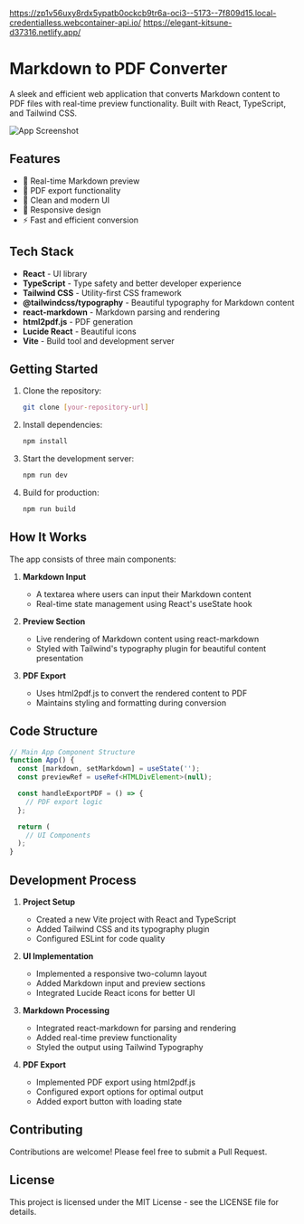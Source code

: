 
https://zp1v56uxy8rdx5ypatb0ockcb9tr6a-oci3--5173--7f809d15.local-credentialless.webcontainer-api.io/
https://elegant-kitsune-d37316.netlify.app/

# Markdown to PDF Converter

A sleek and efficient web application that converts Markdown content to PDF files with real-time preview functionality. Built with React, TypeScript, and Tailwind CSS.

![App Screenshot](https://images.unsplash.com/photo-1606857521015-7f9fcf423740?w=1200&h=600&fit=crop)

## Features

- 🔄 Real-time Markdown preview
- 📑 PDF export functionality
- 💅 Clean and modern UI
- 📱 Responsive design
- ⚡ Fast and efficient conversion

## Tech Stack

- **React** - UI library
- **TypeScript** - Type safety and better developer experience
- **Tailwind CSS** - Utility-first CSS framework
- **@tailwindcss/typography** - Beautiful typography for Markdown content
- **react-markdown** - Markdown parsing and rendering
- **html2pdf.js** - PDF generation
- **Lucide React** - Beautiful icons
- **Vite** - Build tool and development server

## Getting Started

1. Clone the repository:
   ```bash
   git clone [your-repository-url]
   ```

2. Install dependencies:
   ```bash
   npm install
   ```

3. Start the development server:
   ```bash
   npm run dev
   ```

4. Build for production:
   ```bash
   npm run build
   ```

## How It Works

The app consists of three main components:

1. **Markdown Input**
   - A textarea where users can input their Markdown content
   - Real-time state management using React's useState hook

2. **Preview Section**
   - Live rendering of Markdown content using react-markdown
   - Styled with Tailwind's typography plugin for beautiful content presentation

3. **PDF Export**
   - Uses html2pdf.js to convert the rendered content to PDF
   - Maintains styling and formatting during conversion

## Code Structure

```typescript
// Main App Component Structure
function App() {
  const [markdown, setMarkdown] = useState('');
  const previewRef = useRef<HTMLDivElement>(null);

  const handleExportPDF = () => {
    // PDF export logic
  };

  return (
    // UI Components
  );
}
```

## Development Process

1. **Project Setup**
   - Created a new Vite project with React and TypeScript
   - Added Tailwind CSS and its typography plugin
   - Configured ESLint for code quality

2. **UI Implementation**
   - Implemented a responsive two-column layout
   - Added Markdown input and preview sections
   - Integrated Lucide React icons for better UI

3. **Markdown Processing**
   - Integrated react-markdown for parsing and rendering
   - Added real-time preview functionality
   - Styled the output using Tailwind Typography

4. **PDF Export**
   - Implemented PDF export using html2pdf.js
   - Configured export options for optimal output
   - Added export button with loading state

## Contributing

Contributions are welcome! Please feel free to submit a Pull Request.

## License

This project is licensed under the MIT License - see the LICENSE file for details.
